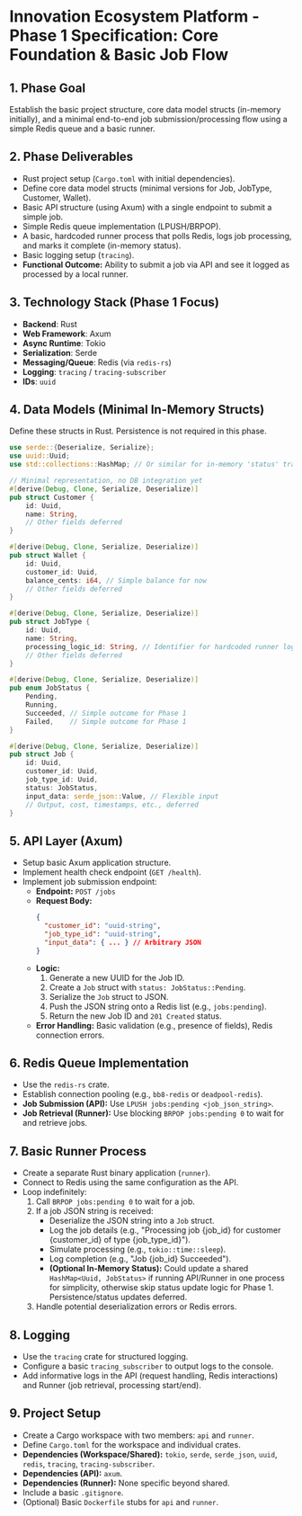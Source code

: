 # Innovation Ecosystem Platform - Phase 1 Specification: Core Foundation & Basic Job Flow

## 1. Phase Goal

Establish the basic project structure, core data model structs (in-memory initially), and a minimal end-to-end job submission/processing flow using a simple Redis queue and a basic runner.

## 2. Phase Deliverables

*   Rust project setup (`Cargo.toml` with initial dependencies).
*   Define core data model structs (minimal versions for Job, JobType, Customer, Wallet).
*   Basic API structure (using Axum) with a single endpoint to submit a simple job.
*   Simple Redis queue implementation (LPUSH/BRPOP).
*   A basic, hardcoded runner process that polls Redis, logs job processing, and marks it complete (in-memory status).
*   Basic logging setup (`tracing`).
*   **Functional Outcome:** Ability to submit a job via API and see it logged as processed by a local runner.

## 3. Technology Stack (Phase 1 Focus)

*   **Backend**: Rust
*   **Web Framework**: Axum
*   **Async Runtime**: Tokio
*   **Serialization**: Serde
*   **Messaging/Queue**: Redis (via `redis-rs`)
*   **Logging**: `tracing` / `tracing-subscriber`
*   **IDs**: `uuid`

## 4. Data Models (Minimal In-Memory Structs)

Define these structs in Rust. Persistence is not required in this phase.

```rust
use serde::{Deserialize, Serialize};
use uuid::Uuid;
use std::collections::HashMap; // Or similar for in-memory 'status' tracking

// Minimal representation, no DB integration yet
#[derive(Debug, Clone, Serialize, Deserialize)]
pub struct Customer {
    id: Uuid,
    name: String,
    // Other fields deferred
}

#[derive(Debug, Clone, Serialize, Deserialize)]
pub struct Wallet {
    id: Uuid,
    customer_id: Uuid,
    balance_cents: i64, // Simple balance for now
    // Other fields deferred
}

#[derive(Debug, Clone, Serialize, Deserialize)]
pub struct JobType {
    id: Uuid,
    name: String,
    processing_logic_id: String, // Identifier for hardcoded runner logic
    // Other fields deferred
}

#[derive(Debug, Clone, Serialize, Deserialize)]
pub enum JobStatus {
    Pending,
    Running,
    Succeeded, // Simple outcome for Phase 1
    Failed,    // Simple outcome for Phase 1
}

#[derive(Debug, Clone, Serialize, Deserialize)]
pub struct Job {
    id: Uuid,
    customer_id: Uuid,
    job_type_id: Uuid,
    status: JobStatus,
    input_data: serde_json::Value, // Flexible input
    // Output, cost, timestamps, etc., deferred
}
```

## 5. API Layer (Axum)

*   Setup basic Axum application structure.
*   Implement health check endpoint (`GET /health`).
*   Implement job submission endpoint:
    *   **Endpoint:** `POST /jobs`
    *   **Request Body:**
        ```json
        {
          "customer_id": "uuid-string",
          "job_type_id": "uuid-string",
          "input_data": { ... } // Arbitrary JSON
        }
        ```
    *   **Logic:**
        1.  Generate a new UUID for the Job ID.
        2.  Create a `Job` struct with `status: JobStatus::Pending`.
        3.  Serialize the `Job` struct to JSON.
        4.  Push the JSON string onto a Redis list (e.g., `jobs:pending`).
        5.  Return the new Job ID and `201 Created` status.
    *   **Error Handling:** Basic validation (e.g., presence of fields), Redis connection errors.

## 6. Redis Queue Implementation

*   Use the `redis-rs` crate.
*   Establish connection pooling (e.g., `bb8-redis` or `deadpool-redis`).
*   **Job Submission (API):** Use `LPUSH jobs:pending <job_json_string>`.
*   **Job Retrieval (Runner):** Use blocking `BRPOP jobs:pending 0` to wait for and retrieve jobs.

## 7. Basic Runner Process

*   Create a separate Rust binary application (`runner`).
*   Connect to Redis using the same configuration as the API.
*   Loop indefinitely:
    1.  Call `BRPOP jobs:pending 0` to wait for a job.
    2.  If a job JSON string is received:
        *   Deserialize the JSON string into a `Job` struct.
        *   Log the job details (e.g., "Processing job {job_id} for customer {customer_id} of type {job_type_id}").
        *   Simulate processing (e.g., `tokio::time::sleep`).
        *   Log completion (e.g., "Job {job_id} Succeeded").
        *   **(Optional In-Memory Status):** Could update a shared `HashMap<Uuid, JobStatus>` if running API/Runner in one process for simplicity, otherwise skip status update logic for Phase 1. Persistence/status updates deferred.
    3.  Handle potential deserialization errors or Redis errors.

## 8. Logging

*   Use the `tracing` crate for structured logging.
*   Configure a basic `tracing_subscriber` to output logs to the console.
*   Add informative logs in the API (request handling, Redis interactions) and Runner (job retrieval, processing start/end).

## 9. Project Setup

*   Create a Cargo workspace with two members: `api` and `runner`.
*   Define `Cargo.toml` for the workspace and individual crates.
*   **Dependencies (Workspace/Shared):** `tokio`, `serde`, `serde_json`, `uuid`, `redis`, `tracing`, `tracing-subscriber`.
*   **Dependencies (API):** `axum`.
*   **Dependencies (Runner):** None specific beyond shared.
*   Include a basic `.gitignore`.
*   (Optional) Basic `Dockerfile` stubs for `api` and `runner`.

